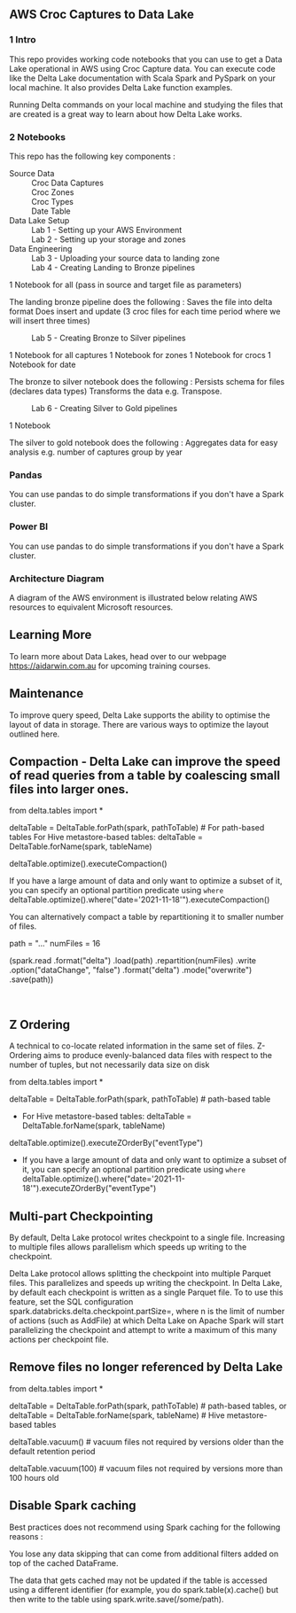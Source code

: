 ## AWS Croc Captures to Data Lake

### 1 Intro

This repo provides working code notebooks that you can use to get a Data Lake operational in AWS using Croc Capture data.  You can execute code like the Delta Lake documentation with Scala Spark and PySpark on your local machine. It also provides Delta Lake function examples.

Running Delta commands on your local machine and studying the files that are created is a great way to learn about how Delta Lake works.

### 2 Notebooks

This repo has the following key components :

<dl>
  <dt>Source Data</dt>
  <dd>Croc Data Captures</dd>
  <dd>Croc Zones</dd>
  <dd>Croc Types</dd>
  <dd>Date Table</dd>
  <dt>Data Lake Setup</dt>
  <dd>Lab 1 - Setting up your AWS Environment</dd>
  <dd>Lab 2 - Setting up your storage and zones</dd>  
  <dt>Data Engineering</dt>
  <dd>Lab 3 - Uploading your source data to landing zone </dd>
  <dd>Lab 4 - Creating Landing to Bronze pipelines</dd>
  
  1 Notebook for all (pass in source and target file as parameters)
  
  The landing bronze pipeline does the following :
  Saves the file into delta format
  Does insert and update (3 croc files for each time period where we will insert three times)
  
  <dd>Lab 5 - Creating Bronze to Silver pipelines</dd>
  
  1 Notebook for all captures
  1 Notebook for zones
  1 Notebook for crocs
  1 Notebook for date
  
  The bronze to silver notebook does the following :
  Persists schema for files (declares data types)
  Transforms the data e.g. Transpose.
  
  <dd>Lab 6 - Creating Silver to Gold pipelines</dd>
  
  1 Notebook
  
  The silver to gold notebook does the following :
  Aggregates data for easy analysis e.g. number of captures group by year
  
</dl>

### Pandas

You can use pandas to do simple transformations if you don't have a Spark cluster. 

### Power BI

You can use pandas to do simple transformations if you don't have a Spark cluster. 

### Architecture Diagram

A diagram of the AWS environment is illustrated below relating AWS resources to equivalent Microsoft resources. 

## Learning More

To learn more about Data Lakes, head over to our webpage https://aidarwin.com.au for upcoming training courses.

## Maintenance

To improve query speed, Delta Lake supports the ability to optimise the layout of data in storage. There are various ways to optimize the layout outlined here.

## Compaction - Delta Lake can improve the speed of read queries from a table by coalescing small files into larger ones.

from delta.tables import *

deltaTable = DeltaTable.forPath(spark, pathToTable)  # For path-based tables
For Hive metastore-based tables: deltaTable = DeltaTable.forName(spark, tableName)

deltaTable.optimize().executeCompaction()

If you have a large amount of data and only want to optimize a subset of it, you can specify an optional partition predicate using `where`
deltaTable.optimize().where("date='2021-11-18'").executeCompaction()

You can alternatively compact a table by repartitioning it to smaller number of files.

path = "..."
numFiles = 16

(spark.read
 .format("delta")
 .load(path)
 .repartition(numFiles)
 .write
 .option("dataChange", "false")
 .format("delta")
 .mode("overwrite")
 .save(path))


 
## Z Ordering 
A technical to co-locate related information in the same set of files. Z-Ordering aims to produce evenly-balanced data files with respect to the number of tuples, but not necessarily data size on disk

from delta.tables import *

deltaTable = DeltaTable.forPath(spark, pathToTable)  # path-based table
* For Hive metastore-based tables: deltaTable = DeltaTable.forName(spark, tableName)

deltaTable.optimize().executeZOrderBy("eventType")

* If you have a large amount of data and only want to optimize a subset of it, you can specify an optional partition predicate using `where`
deltaTable.optimize().where("date='2021-11-18'").executeZOrderBy("eventType")


## Multi-part Checkpointing 
By default, Delta Lake protocol writes checkpoint to a single file.   Increasing to multiple files allows parallelism which speeds up writing to the checkpoint.

Delta Lake protocol allows splitting the checkpoint into multiple Parquet files. This parallelizes and speeds up writing the checkpoint. In Delta Lake, by default each checkpoint is written as a single Parquet file. To to use this feature, set the SQL configuration spark.databricks.delta.checkpoint.partSize=<n>, where n is the limit of number of actions (such as AddFile) at which Delta Lake on Apache Spark will start parallelizing the checkpoint and attempt to write a maximum of this many actions per checkpoint file.

## Remove files no longer referenced by Delta Lake

from delta.tables import *

deltaTable = DeltaTable.forPath(spark, pathToTable)  # path-based tables, or
deltaTable = DeltaTable.forName(spark, tableName)    # Hive metastore-based tables

deltaTable.vacuum()        # vacuum files not required by versions older than the default retention period

deltaTable.vacuum(100)     # vacuum files not required by versions more than 100 hours old

## Disable Spark caching

Best practices does not recommend using Spark caching for the following reasons :

You lose any data skipping that can come from additional filters added on top of the cached DataFrame.

The data that gets cached may not be updated if the table is accessed using a different identifier (for example, you do spark.table(x).cache() but then write to the table using spark.write.save(/some/path).


